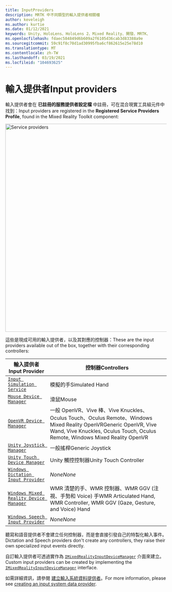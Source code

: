 ```yaml
---
title: InputProviders
description: MRTK 中不同類型的輸入提供者相關檔
author: keveleigh
ms.author: kurtie
ms.date: 01/12/2021
keywords: Unity、HoloLens、HoloLens 2、Mixed Reality、開發、MRTK、
ms.openlocfilehash: fdaec584849d6b609a2f6105d36cab3d83388a9e
ms.sourcegitcommit: 59c91f8c70d1ad30995fba6cf862615e25e78d10
ms.translationtype: MT
ms.contentlocale: zh-TW
ms.lasthandoff: 03/19/2021
ms.locfileid: "104693625"
---
```

# <a name="input-providers"></a><span data-ttu-id="8c39d-104">輸入提供者</span><span class="sxs-lookup"><span data-stu-id="8c39d-104">Input providers</span></span>

<span data-ttu-id="8c39d-105">輸入提供者會在 **已註冊的服務提供者設定檔** 中註冊，可在混合現實工具組元件中找到：</span><span class="sxs-lookup"><span data-stu-id="8c39d-105">Input providers are registered in the **Registered Service Providers Profile**, found in the Mixed Reality Toolkit component:</span></span>

<img src="../images/input/RegisteredServiceProviders.PNG" width="650px" style="display:block;" alt="Service providers">

<span data-ttu-id="8c39d-106">這些是現成可用的輸入提供者，以及其對應的控制器：</span><span class="sxs-lookup"><span data-stu-id="8c39d-106">These are the input providers available out of the box, together with their corresponding controllers:</span></span>

| <span data-ttu-id="8c39d-107">輸入提供者</span><span class="sxs-lookup"><span data-stu-id="8c39d-107">Input Provider</span></span> | <span data-ttu-id="8c39d-108">控制器</span><span class="sxs-lookup"><span data-stu-id="8c39d-108">Controllers</span></span> |
| --- | --- |
| [`Input Simulation Service`](xref:Microsoft.MixedReality.Toolkit.Input.InputSimulationService) | <span data-ttu-id="8c39d-109">模擬的手</span><span class="sxs-lookup"><span data-stu-id="8c39d-109">Simulated Hand</span></span> |
| [`Mouse Device Manager`](xref:Microsoft.MixedReality.Toolkit.Input.UnityInput.MouseDeviceManager) | <span data-ttu-id="8c39d-110">滑鼠</span><span class="sxs-lookup"><span data-stu-id="8c39d-110">Mouse</span></span>  |
| [`OpenVR Device Manager`](xref:Microsoft.MixedReality.Toolkit.OpenVR.Input.OpenVRDeviceManager) | <span data-ttu-id="8c39d-111">一般 OpenVR、Vive 棒、Vive Knuckles、Oculus Touch、Oculus Remote、Windows Mixed Reality OpenVR</span><span class="sxs-lookup"><span data-stu-id="8c39d-111">Generic OpenVR, Vive Wand, Vive Knuckles, Oculus Touch, Oculus Remote, Windows Mixed Reality OpenVR</span></span>  |
| [`Unity Joystick Manager`](xref:Microsoft.MixedReality.Toolkit.Input.UnityInput.UnityJoystickManager) | <span data-ttu-id="8c39d-112">一般搖桿</span><span class="sxs-lookup"><span data-stu-id="8c39d-112">Generic Joystick</span></span>  |
| [`Unity Touch Device Manager`](xref:Microsoft.MixedReality.Toolkit.Input.UnityInput.UnityTouchDeviceManager) | <span data-ttu-id="8c39d-113">Unity 觸控控制器</span><span class="sxs-lookup"><span data-stu-id="8c39d-113">Unity Touch Controller</span></span>  |
| [`Windows Dictation Input Provider`](xref:Microsoft.MixedReality.Toolkit.Windows.Input.WindowsDictationInputProvider) | <span data-ttu-id="8c39d-114">*None*</span><span class="sxs-lookup"><span data-stu-id="8c39d-114">*None*</span></span>  |
| [`Windows Mixed Reality Device Manager`](xref:Microsoft.MixedReality.Toolkit.WindowsMixedReality.Input.WindowsMixedRealityDeviceManager) | <span data-ttu-id="8c39d-115">WMR 清楚的手、WMR 控制器、WMR GGV (注視、手勢和 Voice) 手</span><span class="sxs-lookup"><span data-stu-id="8c39d-115">WMR Articulated Hand, WMR Controller, WMR GGV (Gaze, Gesture, and Voice) Hand</span></span> |
| [`Windows Speech Input Provider`](xref:Microsoft.MixedReality.Toolkit.Windows.Input.WindowsSpeechInputProvider) | <span data-ttu-id="8c39d-116">*None*</span><span class="sxs-lookup"><span data-stu-id="8c39d-116">*None*</span></span> |

<span data-ttu-id="8c39d-117">聽寫和語音提供者不會建立任何控制器，而是會直接引發自己的特製化輸入事件。</span><span class="sxs-lookup"><span data-stu-id="8c39d-117">Dictation and Speech providers don't create any controllers, they raise their own specialized input events directly.</span></span>

<span data-ttu-id="8c39d-118">自訂輸入提供者可透過實作為 [`IMixedRealityInputDeviceManager`](xref:Microsoft.MixedReality.Toolkit.Input.IMixedRealityInputDeviceManager) 介面來建立。</span><span class="sxs-lookup"><span data-stu-id="8c39d-118">Custom input providers can be created by implementing the [`IMixedRealityInputDeviceManager`](xref:Microsoft.MixedReality.Toolkit.Input.IMixedRealityInputDeviceManager) interface.</span></span>

<span data-ttu-id="8c39d-119">如需詳細資訊，請參閱 [建立輸入系統資料提供者](create-data-provider.md)。</span><span class="sxs-lookup"><span data-stu-id="8c39d-119">For more information, please see [creating an input system data provider](create-data-provider.md).</span></span>
